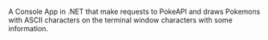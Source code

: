 A Console App in .NET that make requests to PokeAPI and draws Pokemons with ASCII characters on the terminal window characters with some information.
